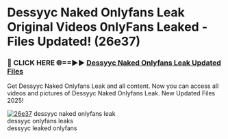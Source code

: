 # Dessyyc Naked Onlyfans Leak Original Videos 0nlyFans Leaked - Files Updated! (26e37)

<h3>🔴 CLICK HERE 🌐==►► <a href="https://tinyurl.com/3hn5wdd3" rel="nofollow">Dessyyc Naked Onlyfans Leak Updated Files</a></h3>

Get Dessyyc Naked Onlyfans Leak and all content. Now you can access all videos and pictures of Dessyyc Naked Onlyfans Leak. New Updated Files 2025!

[![26e37](https://i.imgur.com/4HnBqBT.gif)](https://tinyurl.com/3hn5wdd3)
dessyyc naked onlyfans leak<br>
dessyyc onlyfans leaks<br>
dessyyc leaked onlyfans